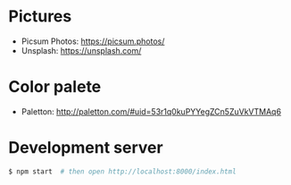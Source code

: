 # Pictures

* Picsum Photos: https://picsum.photos/
* Unsplash: https://unsplash.com/

# Color palete

* Paletton: http://paletton.com/#uid=53r1q0kuPYYegZCn5ZuVkVTMAq6

# Development server

```bash
$ npm start  # then open http://localhost:8000/index.html
```
